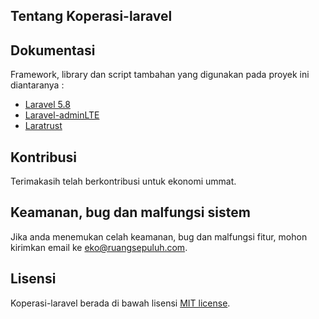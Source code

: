 

## Tentang Koperasi-laravel


## Dokumentasi

Framework, library dan script tambahan yang digunakan pada proyek ini diantaranya : 

- [Laravel 5.8](https://laravel.com/docs/5.8/)
- [Laravel-adminLTE](https://github.com/jeroennoten/Laravel-AdminLTE)
- [Laratrust](https://laratrust.santigarcor.me/)

## Kontribusi

Terimakasih telah berkontribusi untuk ekonomi ummat. 

## Keamanan, bug dan malfungsi sistem

Jika anda menemukan celah keamanan, bug dan malfungsi fitur, mohon kirimkan email ke [eko@ruangsepuluh.com](mailto:eko@ruangsepuluh.com).

## Lisensi

Koperasi-laravel berada di bawah lisensi [MIT license](https://opensource.org/licenses/MIT).
